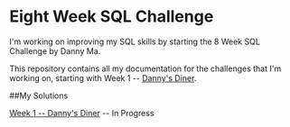 # Eight Week SQL Challenge
 
I'm working on improving my SQL skills by starting the 8 Week SQL Challenge by Danny Ma.

This repository contains all my documentation for the challenges that I'm working on, starting with Week 1 -- [Danny's Diner](https://8weeksqlchallenge.com/case-study-1/).

##My Solutions

[Week 1 -- Danny's Diner](https://github.com/kristenvinh/Eight-Week-SQL-Challenge/blob/main/Week%201/Solution.sql) -- In Progress

